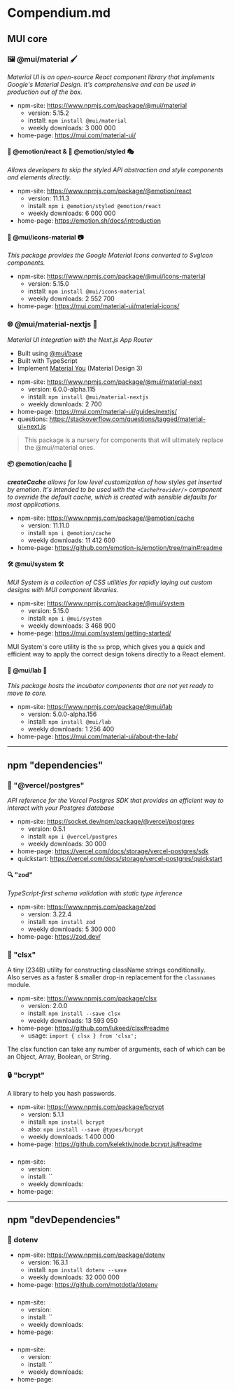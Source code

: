 # Compendium.md

## MUI core

### 🖼️ @mui/material 🖌️
_Material UI is an open-source React component library that implements Google's Material Design.
It's comprehensive and can be used in production out of the box._

* npm-site: https://www.npmjs.com/package/@mui/material
  - version: 5.15.2
  - install: `npm install @mui/material`
  - weekly downloads: 3 000 000
* home-page: https://mui.com/material-ui/

#### 🚀 @emotion/react & 💅 @emotion/styled 🎭
_Allows developers to skip the styled API abstraction and style components and elements directly._

* npm-site: https://www.npmjs.com/package/@emotion/react
  - version: 11.11.3
  - install: `npm i @emotion/styled @emotion/react`
  - weekly downloads: 6 000 000
* home-page: https://emotion.sh/docs/introduction

#### 🎨 @mui/icons-material 📷
_This package provides the Google Material Icons converted to SvgIcon components._

* npm-site: https://www.npmjs.com/package/@mui/icons-material
  - version: 5.15.0
  - install: `npm install @mui/icons-material`
  - weekly downloads: 2 552 700
* home-page: https://mui.com/material-ui/material-icons/

### 🌐 @mui/material-nextjs 🧩
_Material UI integration with the Next.js App Router_
- Built using [@mui/base](https://mui.com/base-ui/getting-started/)
- Built with TypeScript
- Implement [Material You](https://m3.material.io/) (Material Design 3)

* npm-site: https://www.npmjs.com/package/@mui/material-next
  - version: 6.0.0-alpha.115
  - install: `npm install @mui/material-nextjs`
  - weekly downloads: 2 700
* home-page: https://mui.com/material-ui/guides/nextjs/
* questions: https://stackoverflow.com/questions/tagged/material-ui+next.js

> This package is a nursery for components that will ultimately replace the @mui/material ones.

#### 📦 @emotion/cache 🧠
_**createCache** allows for low level customization of how styles get inserted by emotion. 
It's intended to be used with the `<CacheProvider/>` component to override the default cache, which is created with sensible defaults for most applications._

* npm-site: https://www.npmjs.com/package/@emotion/cache
  - version: 11.11.0
  - install: `npm i @emotion/cache`
  - weekly downloads: 11 412 600
* home-page: https://github.com/emotion-js/emotion/tree/main#readme

#### 🛠️ @mui/system 🛠️
_MUI System is a collection of CSS utilities for rapidly laying out custom designs with MUI component libraries._

* npm-site: https://www.npmjs.com/package/@mui/system
  - version: 5.15.0
  - install: `npm i @mui/system`
  - weekly downloads: 3 468 900
* home-page: https://mui.com/system/getting-started/

MUI System's core utility is the `sx` prop, which gives you a quick and efficient way to apply the correct design tokens directly to a React element.

#### 🧪 @mui/lab 🔬
_This package hosts the incubator components that are not yet ready to move to core._

* npm-site: https://www.npmjs.com/package/@mui/lab
  - version: 5.0.0-alpha.156
  - install: `npm install @mui/lab`
  - weekly downloads: 1 256 400
* home-page: https://mui.com/material-ui/about-the-lab/

- - -

## npm "dependencies"

### 🐘 "@vercel/postgres"
_API reference for the Vercel Postgres SDK that provides an efficient way to interact with your Postgres database_

* npm-site: https://socket.dev/npm/package/@vercel/postgres
  - version: 0.5.1
  - install: `npm i @vercel/postgres`
  - weekly downloads: 30 000
* home-page: https://vercel.com/docs/storage/vercel-postgres/sdk
* quickstart: https://vercel.com/docs/storage/vercel-postgres/quickstart

#### 🔍 "zod"
_TypeScript-first schema validation with static type inference_

* npm-site: https://www.npmjs.com/package/zod
  - version: 3.22.4
  - install: `npm install zod`
  - weekly downloads: 5 300 000
* home-page: https://zod.dev/

### 🧩 "clsx"
A tiny (234B) utility for constructing className strings conditionally.\
Also serves as a faster & smaller drop-in replacement for the `classnames` module.

* npm-site: https://www.npmjs.com/package/clsx
  - version: 2.0.0
  - install: `npm install --save clsx`
  - weekly downloads: 13 593 050
* home-page: https://github.com/lukeed/clsx#readme
  - usage: `import { clsx } from 'clsx';`

The clsx function can take any number of arguments, each of which can be an Object, Array, Boolean, or String.

### 🔒 "bcrypt"
A library to help you hash passwords.

* npm-site: https://www.npmjs.com/package/bcrypt
  - version: 5.1.1
  - install: `npm install bcrypt`
  - also: `npm install --save @types/bcrypt`
  - weekly downloads: 1 400 000
* home-page: https://github.com/kelektiv/node.bcrypt.js#readme

### 

* npm-site:
  - version:
  - install: ``
  - weekly downloads:
* home-page:

- - -

## npm "devDependencies"

### 🔐 dotenv

* npm-site: https://www.npmjs.com/package/dotenv
  - version: 16.3.1
  - install: `npm install dotenv --save`
  - weekly downloads: 32 000 000
* home-page: https://github.com/motdotla/dotenv


### 

* npm-site:
  - version:
  - install: ``
  - weekly downloads:
* home-page:

### 

* npm-site:
  - version:
  - install: ``
  - weekly downloads:
* home-page: